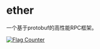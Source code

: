 ether
=======
一个基于protobuf的高性能RPC框架。

<a href="http://info.flagcounter.com/6ljh"><img src="http://s07.flagcounter.com/count2/6ljh/bg_FFFFFF/txt_000000/border_CCCCCC/columns_4/maxflags_12/viewers_0/labels_1/pageviews_1/flags_0/percent_0/" alt="Flag Counter" border="0"></a>
